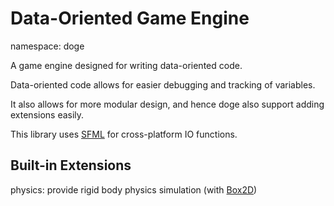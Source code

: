 # Data-Oriented Game Engine

namespace: doge

A game engine designed for writing data-oriented code.

Data-oriented code allows for easier debugging and tracking of variables.

It also allows for more modular design, and hence doge also support adding extensions easily.

This library uses [SFML](https://www.sfml-dev.org/) for cross-platform IO functions.



## Built-in Extensions

physics: provide rigid body physics simulation (with [Box2D](https://box2d.org/))